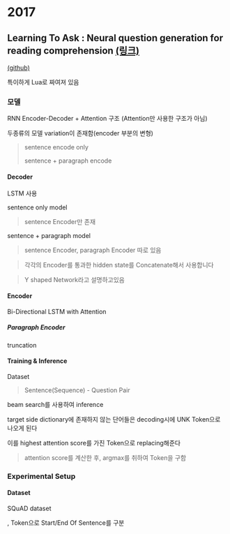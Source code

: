 # 2017

## Learning To Ask : Neural question generation for reading comprehension [(링크)](https://www.aclweb.org/anthology/P17-1123.pdf)

[(github)](https://github.com/xinyadu/nqg)

특이하게 Lua로 짜여져 있음

### 모델

RNN Encoder-Decoder + Attention 구조 (Attention만 사용한 구조가 아님)

두종류의 모델 variation이 존재함(encoder 부분의 변형)
> sentence encode only
> 
> sentence + paragraph encode

#### Decoder

LSTM 사용

sentence only model
> sentence Encoder만 존재

sentence + paragraph model
> sentence Encoder, paragraph Encoder 따로 있음

> 각각의 Encoder를 통과한 hidden state를 Concatenate해서 사용합니다

> Y shaped Network라고 설명하고있음

#### Encoder

Bi-Directional LSTM with Attention

##### Paragraph Encoder

truncation

#### Training & Inference

Dataset
> Sentence(Sequence) - Question Pair

beam search를 사용하여 inference

target side dictionary에 존재하지 않는 단어들은 decoding시에 UNK Token으로 나오게 된다

이를 highest attention score를 가진 Token으로 replacing해준다
> attention score를 계산한 후, argmax를 취하여 Token을 구함

### Experimental Setup

#### Dataset

SQuAD dataset

<SOS>, <EOS> Token으로 Start/End Of Sentence를 구분
